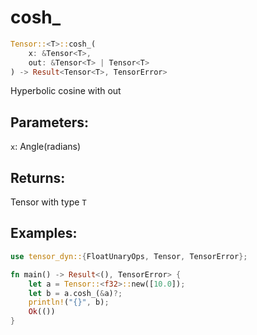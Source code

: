 # cosh_
```rust
Tensor::<T>::cosh_(
    x: &Tensor<T>, 
    out: &Tensor<T> | Tensor<T>
) -> Result<Tensor<T>, TensorError>
```
Hyperbolic cosine with out
## Parameters:
`x`: Angle(radians)
## Returns:
Tensor with type `T`
## Examples:
```rust
use tensor_dyn::{FloatUnaryOps, Tensor, TensorError};

fn main() -> Result<(), TensorError> {
    let a = Tensor::<f32>::new([10.0]);
    let b = a.cosh_(&a)?;
    println!("{}", b);
    Ok(())
}
```
